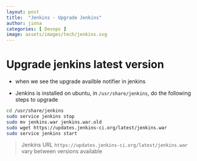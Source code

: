 ```yaml
---
layout: post
title:  "Jenkins - Upgrade Jenkins"
author: jinna
categories: [ Devops ]
image: assets/images/tech/jenkins.svg
---
```


# Upgrade jenkins latest version 

- when we see the upgrade availble notifier in jenkins

- Jenkins is installed on ubuntu, in `/usr/share/jenkins`, do the following steps to upgrade

```bash
cd /usr/share/jenkins
sudo service jenkins stop
sudo mv jenkins.war jenkins.war.old
sudo wget https://updates.jenkins-ci.org/latest/jenkins.war
sudo service jenkins start
```
> Jenkins URL `https://updates.jenkins-ci.org/latest/jenkins.war` vary between versions available 